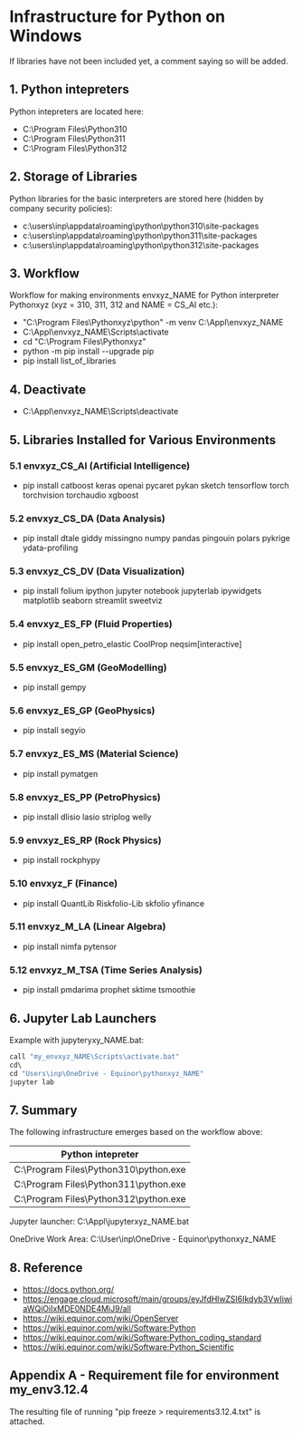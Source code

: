 # Infrastructure for Python on Windows

If libraries have not been included yet, a comment saying so will be added.

## 1. Python intepreters

Python intepreters are located here:
- C:\Program Files\Python310
- C:\Program Files\Python311
- C:\Program Files\Python312

## 2. Storage of Libraries

Python libraries for the basic interpreters are stored here (hidden by company security policies):
- c:\users\inp\appdata\roaming\python\python310\site-packages
- c:\users\inp\appdata\roaming\python\python311\site-packages
- c:\users\inp\appdata\roaming\python\python312\site-packages

## 3. Workflow

Workflow for making environments envxyz_NAME for Python interpreter Pythonxyz (xyz = 310, 311, 312 and NAME = CS_AI etc.):
- "C:\Program Files\Pythonxyz\python" -m venv C:\Appl\envxyz_NAME
- C:\Appl\envxyz_NAME\Scripts\activate
- cd "C:\Program Files\Pythonxyz"
- python -m pip install --upgrade pip
- pip install list_of_libraries

## 4. Deactivate
- C:\Appl\envxyz_NAME\Scripts\deactivate

## 5. Libraries Installed for Various Environments

### 5.1 envxyz_CS_AI (Artificial Intelligence)
- pip install catboost keras openai pycaret pykan sketch tensorflow torch torchvision torchaudio xgboost

### 5.2 envxyz_CS_DA (Data Analysis)
- pip install dtale giddy missingno numpy pandas pingouin polars pykrige ydata-profiling 

### 5.3 envxyz_CS_DV (Data Visualization)
- pip install folium ipython jupyter notebook jupyterlab ipywidgets matplotlib seaborn streamlit sweetviz 

### 5.4 envxyz_ES_FP (Fluid Properties)
- pip install open_petro_elastic CoolProp neqsim[interactive]

### 5.5 envxyz_ES_GM (GeoModelling)
- pip install gempy

### 5.6 envxyz_ES_GP (GeoPhysics)
- pip install segyio

### 5.7 envxyz_ES_MS (Material Science)
- pip install pymatgen

### 5.8 envxyz_ES_PP (PetroPhysics)
- pip install dlisio lasio striplog welly

### 5.9 envxyz_ES_RP (Rock Physics)
- pip install rockphypy 

### 5.10 envxyz_F (Finance)
- pip install QuantLib Riskfolio-Lib skfolio yfinance

### 5.11 envxyz_M_LA (Linear Algebra) 
- pip install nimfa pytensor

### 5.12 envxyz_M_TSA (Time Series Analysis)
- pip install pmdarima prophet sktime tsmoothie

## 6. Jupyter Lab Launchers

Example with jupyteryxy_NAME.bat:
```python
call "my_envxyz_NAME\Scripts\activate.bat"
cd\ 
cd "Users\inp\OneDrive - Equinor\pythonxyz_NAME"
jupyter lab
```

## 7. Summary

The following infrastructure emerges based on the workflow above:

| Python intepreter                     | 
| ------------------------------------- | 
| C:\Program Files\Python310\python.exe | 
| C:\Program Files\Python311\python.exe |
| C:\Program Files\Python312\python.exe | 

Jupyter launcher: C:\Appl\jupyterxyz_NAME.bat

OneDrive Work Area: C:\User\inp\OneDrive - Equinor\pythonxyz_NAME

## 8. Reference

- https://docs.python.org/
- https://engage.cloud.microsoft/main/groups/eyJfdHlwZSI6Ikdyb3VwIiwiaWQiOiIxMDE0NDE4MiJ9/all
- https://wiki.equinor.com/wiki/OpenServer
- https://wiki.equinor.com/wiki/Software:Python
- https://wiki.equinor.com/wiki/Software:Python_coding_standard
- https://wiki.equinor.com/wiki/Software:Python_Scientific


## Appendix A - Requirement file for environment my_env3.12.4

The resulting file of running "pip freeze > requirements3.12.4.txt" is attached.
